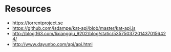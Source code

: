 # Resources

* https://torrentproject.se
* https://github.com/isdampe/kat-api/blob/master/kat-api.js
* http://blog.163.com/lixiangqiu_9202/blog/static/535750372014370156424/
* http://www.dayunbo.com/api/api.html

